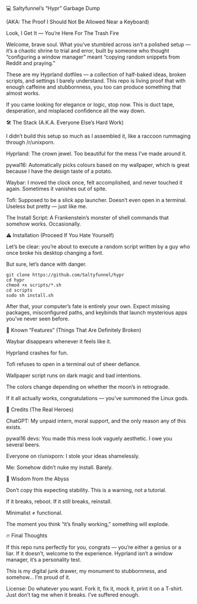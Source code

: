 💻 Saltyfunnel’s “Hypr” Garbage Dump

(AKA: The Proof I Should Not Be Allowed Near a Keyboard)

Look, I Get It — You’re Here For The Trash Fire

Welcome, brave soul. What you’ve stumbled across isn’t a polished setup — it’s a chaotic shrine to trial and error, built by someone who thought “configuring a window manager” meant “copying random snippets from Reddit and praying.”

These are my Hyprland dotfiles — a collection of half-baked ideas, broken scripts, and settings I barely understand. This repo is living proof that with enough caffeine and stubbornness, you too can produce something that almost works.

If you came looking for elegance or logic, stop now. This is duct tape, desperation, and misplaced confidence all the way down.

🛠️ The Stack (A.K.A. Everyone Else’s Hard Work)

I didn’t build this setup so much as I assembled it, like a raccoon rummaging through /r/unixporn.

Hyprland: The crown jewel. Too beautiful for the mess I’ve made around it.

pywal16: Automatically picks colours based on my wallpaper, which is great because I have the design taste of a potato.

Waybar: I moved the clock once, felt accomplished, and never touched it again. Sometimes it vanishes out of spite.

Tofi: Supposed to be a slick app launcher. Doesn’t even open in a terminal. Useless but pretty — just like me.

The Install Script: A Frankenstein’s monster of shell commands that somehow works. Occasionally.

⚠️ Installation (Proceed If You Hate Yourself)

Let’s be clear: you’re about to execute a random script written by a guy who once broke his desktop changing a font.

But sure, let’s dance with danger.

    git clone https://github.com/Saltyfunnel/hypr
    cd hypr
    chmod +x scripts/*.sh
    cd scripts
    sudo sh install.sh

After that, your computer’s fate is entirely your own. Expect missing packages, misconfigured paths, and keybinds that launch mysterious apps you’ve never seen before.

💩 Known “Features” (Things That Are Definitely Broken)

Waybar disappears whenever it feels like it.

Hyprland crashes for fun.

Tofi refuses to open in a terminal out of sheer defiance.

Wallpaper script runs on dark magic and bad intentions.

The colors change depending on whether the moon’s in retrograde.

If it all actually works, congratulations — you’ve summoned the Linux gods.

🙏 Credits (The Real Heroes)

ChatGPT: My unpaid intern, moral support, and the only reason any of this exists.

pywal16 devs: You made this mess look vaguely aesthetic. I owe you several beers.

Everyone on r/unixporn: I stole your ideas shamelessly.

Me: Somehow didn’t nuke my install. Barely.

💫 Wisdom from the Abyss

Don’t copy this expecting stability. This is a warning, not a tutorial.

If it breaks, reboot. If it still breaks, reinstall.

Minimalist ≠ functional.

The moment you think “it’s finally working,” something will explode.

🔥 Final Thoughts

If this repo runs perfectly for you, congrats — you’re either a genius or a liar.
If it doesn’t, welcome to the experience. Hyprland isn’t a window manager, it’s a personality test.

This is my digital junk drawer, my monument to stubbornness, and somehow... I’m proud of it.

License: Do whatever you want. Fork it, fix it, mock it, print it on a T-shirt. Just don’t tag me when it breaks. I’ve suffered enough.
